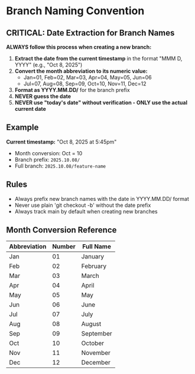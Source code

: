 # Branch Naming Convention

## CRITICAL: Date Extraction for Branch Names

**ALWAYS follow this process when creating a new branch:**

1. **Extract the date from the current timestamp** in the format "MMM D, YYYY" (e.g., "Oct 8, 2025")
2. **Convert the month abbreviation to its numeric value:**
   - Jan=01, Feb=02, Mar=03, Apr=04, May=05, Jun=06
   - Jul=07, Aug=08, Sep=09, Oct=10, Nov=11, Dec=12
3. **Format as YYYY.MM.DD/** for the branch prefix
4. **NEVER guess the date**
5. **NEVER use "today's date" without verification - ONLY use the actual current date**

## Example

**Current timestamp:** "Oct 8, 2025 at 5:45pm"

- Month conversion: Oct = 10
- Branch prefix: `2025.10.08/`
- Full branch: `2025.10.08/feature-name`

## Rules

- Always prefix new branch names with the date in YYYY.MM.DD/ format
- Never use plain 'git checkout -b' without the date prefix
- Always track main by default when creating new branches

## Month Conversion Reference

| Abbreviation | Number | Full Name |
|--------------|--------|-----------|
| Jan | 01 | January |
| Feb | 02 | February |
| Mar | 03 | March |
| Apr | 04 | April |
| May | 05 | May |
| Jun | 06 | June |
| Jul | 07 | July |
| Aug | 08 | August |
| Sep | 09 | September |
| Oct | 10 | October |
| Nov | 11 | November |
| Dec | 12 | December |
